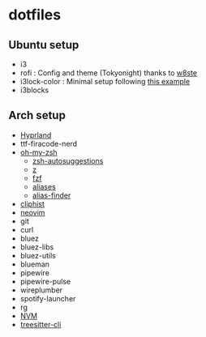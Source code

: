 # dotfiles

## Ubuntu setup

- i3
- rofi : Config and theme (Tokyonight) thanks to [w8ste](<https://github.com/w8ste/Tokyonight-rofi-theme.git>)
- i3lock-color : Minimal setup following [this example](https://www.reddit.com/r/unixporn/comments/7df2wz/i3lock_minimal_lockscreen_pretty_indicator/)
- i3blocks

## Arch setup

- [Hyprland](https://wiki.hypr.land/)
- ttf-firacode-nerd
- [oh-my-zsh](https://github.com/ohmyzsh/ohmyzsh)
  - [zsh-autosuggestions](https://github.com/zsh-users/zsh-autosuggestions/blob/master/INSTALL.md#oh-my-zsh)
  - [z](https://github.com/ohmyzsh/ohmyzsh/tree/master/plugins/z)
  - [fzf](https://github.com/junegunn/fzf)
  - [aliases](https://github.com/ohmyzsh/ohmyzsh/tree/master/plugins/aliases)
  - [alias-finder](https://github.com/ohmyzsh/ohmyzsh/tree/master/plugins/alias-finder)
- [cliphist](https://github.com/sentriz/cliphist)
- [neovim](https://github.com/neovim/neovim)
- git
- curl
- bluez
- bluez-libs
- bluez-utils
- blueman
- pipewire
- pipewire-pulse
- wireplumber
- spotify-launcher
- rg
- [NVM](https://github.com/nvm-sh/nvm)
- [treesitter-cli](https://github.com/tree-sitter/tree-sitter/blob/master/crates/cli/README.md)
